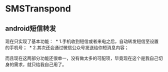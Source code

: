 # SMSTranspond
## android短信转发
现在只实现了基本功能：
  * 1.手机收到短信或者来电之后，自动转发短信至设置的手机号；
  * 2.其次还会通过微信公众号发送给你短消息内容；
  
而且现在这两部分功能还很单一，没有做太多的可配项，毕竟现在这个是我自己切身的需求，就只给我自己用了。
